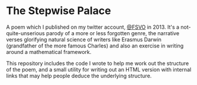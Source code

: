 The Stepwise Palace
===================

A poem which I published on my twitter account,
[@FSVO](https://twitter.com/FSVO) in 2013. It's a not-quite-unserious
parody of a more or less forgotten genre, the narrative verses
glorifying natural science of writers like Erasmus Darwin (grandfather
of the more famous Charles) and also an exercise in writing around a
mathematical framework.

This repository includes the code I wrote to help me work out the
structure of the poem, and a small utility for writing out an HTML version with internal links that may help people deduce the underlying structure.
